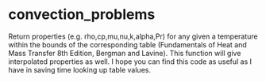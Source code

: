 # convection_problems
Return properties (e.g. rho,cp,mu,nu,k,alpha,Pr) for any given a temperature within the bounds of the corresponding table (Fundamentals of Heat and Mass Transfer 8th Edition, Bergman and Lavine). This function will give interpolated properties as well. I hope you can find this code as useful as I have in saving time looking up table values.
